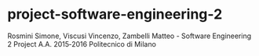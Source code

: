 # project-software-engineering-2
Rosmini Simone, Viscusi Vincenzo, Zambelli Matteo - Software Engineering 2 Project A.A. 2015‐2016  Politecnico di Milano
